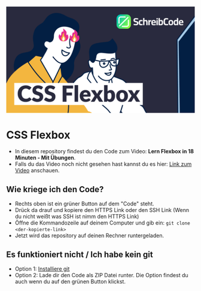 ![youtube-thumbnail](./img/css-flexbox.png)

# CSS Flexbox

- In diesem repository findest du den Code zum Video: **Lern Flexbox in 18 Minuten - Mit Übungen**.
- Falls du das Video noch nicht gesehen hast kannst du es hier:
  [Link zum Video](https://www.youtube.com/watch?v=VUCFWWdjl2M) anschauen.

## Wie kriege ich den Code?

- Rechts oben ist ein grüner Button auf dem "Code" steht.
- Drück da drauf und kopiere den HTTPS Link oder den SSH Link (Wenn du nicht weißt was SSH ist nimm den HTTPS Link)
- Öffne die Kommandozeile auf deinem Computer und gib ein: ```git clone <der-kopierte-link>```
- Jetzt wird das repository auf deinen Rechner runtergeladen.

## Es funktioniert nicht / Ich habe kein git

- Option 1: [Installiere git](https://www.atlassian.com/de/git/tutorials/install-git)
- Option 2: Lade dir den Code als ZIP Datei runter. Die Option findest du auch wenn du auf den grünen Button klickst.



